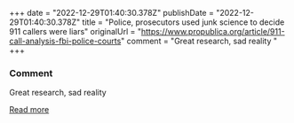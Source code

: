 +++
date = "2022-12-29T01:40:30.378Z"
publishDate = "2022-12-29T01:40:30.378Z"
title = "Police, prosecutors used junk science to decide 911 callers were liars"
originalUrl = "https://www.propublica.org/article/911-call-analysis-fbi-police-courts"
comment = "Great research, sad reality "
+++

### Comment

Great research, sad reality 

[Read more](https://www.propublica.org/article/911-call-analysis-fbi-police-courts)
